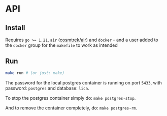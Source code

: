 # API

## Install

Requires `go >= 1.21`, `air` ([cosmtrek/air](https://github.com/cosmtrek/air)) and `docker` - and a user added to the `docker` group for the `makefile` to work as intended

## Run

```bash
make run # (or just: make)
```

The password for the local postgres container is running on port `5433`, with password: `postgres` and database: `lica`.

To stop the postgres container simply do: `make postgres-stop`.

And to remove the container completely, do: `make postgres-rm`.
